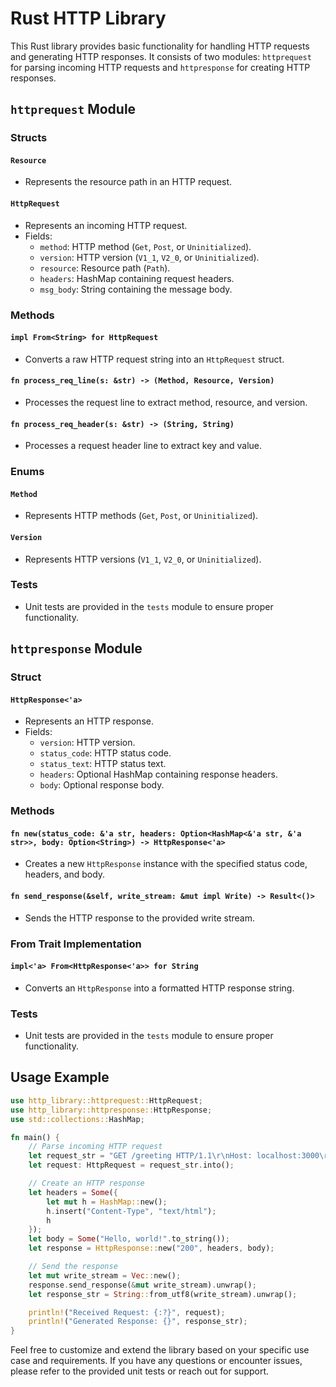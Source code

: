 # Rust HTTP Library

This Rust library provides basic functionality for handling HTTP requests and generating HTTP responses. It consists of two modules: `httprequest` for parsing incoming HTTP requests and `httpresponse` for creating HTTP responses.

## `httprequest` Module

### Structs
#### `Resource`

- Represents the resource path in an HTTP request.

#### `HttpRequest`

- Represents an incoming HTTP request.
- Fields:
  - `method`: HTTP method (`Get`, `Post`, or `Uninitialized`).
  - `version`: HTTP version (`V1_1`, `V2_0`, or `Uninitialized`).
  - `resource`: Resource path (`Path`).
  - `headers`: HashMap containing request headers.
  - `msg_body`: String containing the message body.

### Methods
#### `impl From<String> for HttpRequest`

- Converts a raw HTTP request string into an `HttpRequest` struct.

#### `fn process_req_line(s: &str) -> (Method, Resource, Version)`

- Processes the request line to extract method, resource, and version.

#### `fn process_req_header(s: &str) -> (String, String)`

- Processes a request header line to extract key and value.

### Enums
#### `Method`

- Represents HTTP methods (`Get`, `Post`, or `Uninitialized`).

#### `Version`

- Represents HTTP versions (`V1_1`, `V2_0`, or `Uninitialized`).

### Tests
- Unit tests are provided in the `tests` module to ensure proper functionality.

## `httpresponse` Module

### Struct
#### `HttpResponse<'a>`

- Represents an HTTP response.
- Fields:
  - `version`: HTTP version.
  - `status_code`: HTTP status code.
  - `status_text`: HTTP status text.
  - `headers`: Optional HashMap containing response headers.
  - `body`: Optional response body.

### Methods
#### `fn new(status_code: &'a str, headers: Option<HashMap<&'a str, &'a str>>, body: Option<String>) -> HttpResponse<'a>`

- Creates a new `HttpResponse` instance with the specified status code, headers, and body.

#### `fn send_response(&self, write_stream: &mut impl Write) -> Result<()>`

- Sends the HTTP response to the provided write stream.

### From Trait Implementation
#### `impl<'a> From<HttpResponse<'a>> for String`

- Converts an `HttpResponse` into a formatted HTTP response string.

### Tests
- Unit tests are provided in the `tests` module to ensure proper functionality.

## Usage Example

```rust
use http_library::httprequest::HttpRequest;
use http_library::httpresponse::HttpResponse;
use std::collections::HashMap;

fn main() {
    // Parse incoming HTTP request
    let request_str = "GET /greeting HTTP/1.1\r\nHost: localhost:3000\r\nUser-Agent: curl/7.64.1\r\nAccept: */*\r\n\r\n";
    let request: HttpRequest = request_str.into();

    // Create an HTTP response
    let headers = Some({
        let mut h = HashMap::new();
        h.insert("Content-Type", "text/html");
        h
    });
    let body = Some("Hello, world!".to_string());
    let response = HttpResponse::new("200", headers, body);

    // Send the response
    let mut write_stream = Vec::new();
    response.send_response(&mut write_stream).unwrap();
    let response_str = String::from_utf8(write_stream).unwrap();

    println!("Received Request: {:?}", request);
    println!("Generated Response: {}", response_str);
}
```

Feel free to customize and extend the library based on your specific use case and requirements. If you have any questions or encounter issues, please refer to the provided unit tests or reach out for support.
